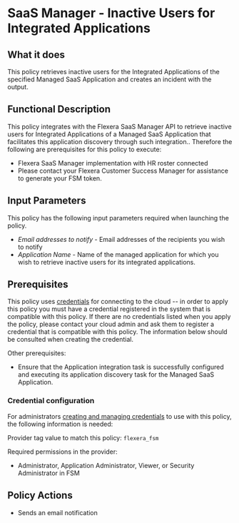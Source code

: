 # SaaS Manager - Inactive Users for Integrated Applications

## What it does

This policy retrieves inactive users for the Integrated Applications of the specified Managed SaaS Application and creates an incident with the output.

## Functional Description

This policy integrates with the Flexera SaaS Manager API to retrieve inactive users for Integrated Applications of a Managed SaaS Application that facilitates this application discovery through such integration.. Therefore the following are prerequisites for this policy to execute:

- Flexera SaaS Manager implementation with HR roster connected
- Please contact your Flexera Customer Success Manager for assistance to generate your FSM token.

## Input Parameters

This policy has the following input parameters required when launching the policy.

- *Email addresses to notify* - Email addresses of the recipients you wish to notify
- *Application Name* - Name of the managed application for which you wish to retrieve inactive users for its integrated applications.

## Prerequisites

This policy uses [credentials](https://docs.rightscale.com/policies/users/guides/credential_management.html) for connecting to the cloud -- in order to apply this policy you must have a credential registered in the system that is compatible with this policy. If there are no credentials listed when you apply the policy, please contact your cloud admin and ask them to register a credential that is compatible with this policy. The information below should be consulted when creating the credential.

Other prerequisites:
- Ensure that the Application integration task is successfully configured and executing its application discovery task for the Managed SaaS Application.

### Credential configuration

For administrators [creating and managing credentials](https://docs.rightscale.com/policies/users/guides/credential_management.html) to use with this policy, the following information is needed:

Provider tag value to match this policy: `flexera_fsm`

Required permissions in the provider:

- Administrator, Application Administrator, Viewer, or Security Administrator in FSM

## Policy Actions

- Sends an email notification

